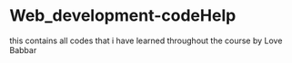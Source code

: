 # Web_development-codeHelp
this contains all codes that i have learned throughout the course by Love Babbar
